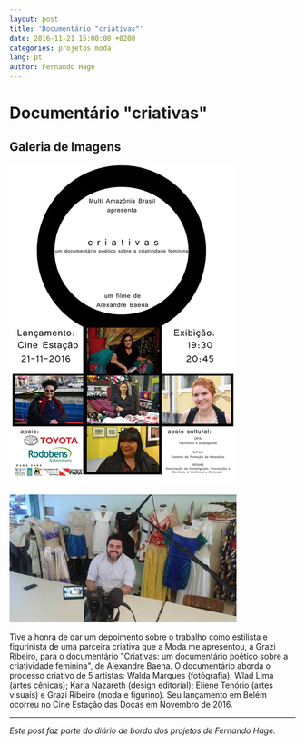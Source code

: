 ```yaml
---
layout: post
title: 'Documentário "criativas"'
date: 2016-11-21 15:00:00 +0200
categories: projetos moda
lang: pt
author: Fernando Hage
---
```


# Documentário "criativas"

## Galeria de Imagens

![Documentário "criativas"](/assets/images/documentario-criativas-01.jpg)

![Documentário "criativas"](/assets/images/documentario-criativas-02.jpg)

Tive a honra de dar um depoimento sobre o trabalho como estilista e figurinista de uma parceira criativa que a Moda me apresentou, a Grazi Ribeiro, para o documentário "Criativas: um documentário poético sobre a criatividade feminina", de Alexandre Baena. O documentário aborda o processo criativo de 5 artistas: Walda Marques (fotógrafia); Wlad Lima (artes cênicas); Karla Nazareth (design editorial); Eliene Tenório (artes visuais) e Grazi Ribeiro (moda e figurino). Seu lançamento em Belém ocorreu no Cine Estação das Docas em Novembro de 2016.

---

*Este post faz parte do diário de bordo dos projetos de Fernando Hage.*